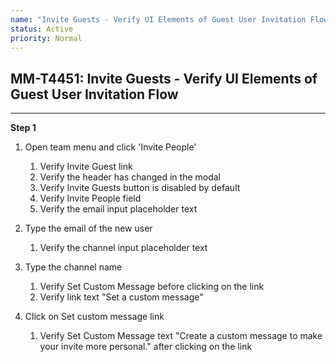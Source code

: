 ```yaml
---
name: "Invite Guests - Verify UI Elements of Guest User Invitation Flow"
status: Active
priority: Normal
---
```


## MM-T4451: Invite Guests - Verify UI Elements of Guest User Invitation Flow

---

**Step 1**

1. Open team menu and click 'Invite People'

   1. Verify Invite Guest link
   2. Verify the header has changed in the modal
   3. Verify Invite Guests button is disabled by default
   4. Verify Invite People field
   5. Verify the email input placeholder text

2. Type the email of the new user

   1. Verify the channel input placeholder text

3. Type the channel name

   1. Verify Set Custom Message before clicking on the link
   2. Verify link text "Set a custom message"

4. Click on Set custom message link

   1. Verify Set Custom Message text "Create a custom message to make your invite more personal." after clicking on the link 
